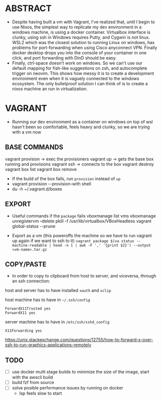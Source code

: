 # ABSTRACT

* Despite having built a vm with Vagrant, I've realized that, until I begin to use Nixos, the simplest way to replicate my dev environment in a windows machine, is using a docker container. Virtualbox interface is clunky, using ssh in Windows requires Putty, and Cygwin is not linux. WSL2 which was the closest solution to running Linux on windows, has problems for port-forwarding when using Cisco anyconnect VPN. Finally docker desktop drops you into the console of your container in one click, and port forwarding with DinD should be easy.
* Finally, ctrl-space doesn't work on windows. So we can't use our default mapping for fish-like suggestions on zsh, and autocomplete trigger on neovim. This shows how messy it is to create a development environment even when it is vaguely connected to the windows ecosystem. The only bulletproof solution I can think of is to create a nixos machine an run in virtualization.

# VAGRANT

* Running our dev environment as a container on windows on top of wsl hasn't been so comfortable, feels heavy and clunky, so we are trying with a vm now

## BASE COMMANDS

vagrant provision   -> exec the provisioners
vagrant up          -> gets the base box running and provisions
vagrant ssh         -> connects to the box
vagrant destroy
vagrant box list
vagrant box remove

* If the build of the box fails, run `provision` instead of `up`
* vagrant provision --provision-with shell
* du -h ~/.vagrant.d/boxes

## EXPORT

* Useful commands if the `package` fails
vboxmanage list vms
vboxmanage unregistervm <vm-name> –delete
pkill -f /usr/lib/virtualbox/VBoxHeadless
vagrant global-status --prune

* Export as a vm (this poweroffs the machine so we have to run vagrant up again if we want to ssh to it)
`vagrant package $(va status --machine-readable | head -n 1 | awk -F ',' '{print $2}') --output <vm-name>.tar.gz`

## COPY/PASTE

* In order to copy to clipboard from host to server, and viceversa, through an ssh connection:

host and server has to have installed `xauth` and `xclip`

host machine has to have  in `~/.ssh/config`
```
ForwardX11Trusted yes
ForwardX11 yes
```

server machine has to have in `/etc/ssh/sshd_config`
```
X11Forwarding yes
```

https://unix.stackexchange.com/questions/12755/how-to-forward-x-over-ssh-to-run-graphics-applications-remotely

## TODO

- [ ] use docker multi stage builds to minimize the size of the image, start with the awscli build
- [ ] build fzf from source
- [ ] solve posible performance issues by running on docker
    - lsp feels slow to start

